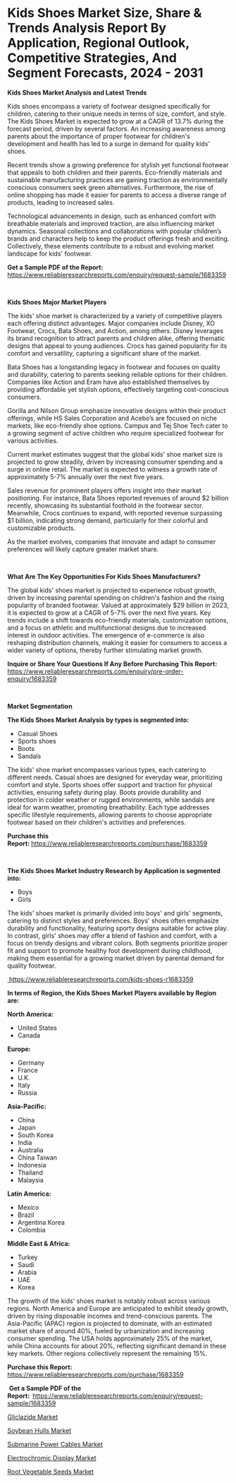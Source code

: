 <p><h1>Kids Shoes Market Size, Share & Trends Analysis Report By Application, Regional Outlook, Competitive Strategies, And Segment Forecasts, 2024 - 2031</h1></p><p><strong>Kids Shoes Market Analysis and Latest Trends</strong></p>
<p><p>Kids shoes encompass a variety of footwear designed specifically for children, catering to their unique needs in terms of size, comfort, and style. The Kids Shoes Market is expected to grow at a CAGR of 13.7% during the forecast period, driven by several factors. An increasing awareness among parents about the importance of proper footwear for children's development and health has led to a surge in demand for quality kids’ shoes. </p><p>Recent trends show a growing preference for stylish yet functional footwear that appeals to both children and their parents. Eco-friendly materials and sustainable manufacturing practices are gaining traction as environmentally conscious consumers seek green alternatives. Furthermore, the rise of online shopping has made it easier for parents to access a diverse range of products, leading to increased sales.</p><p>Technological advancements in design, such as enhanced comfort with breathable materials and improved traction, are also influencing market dynamics. Seasonal collections and collaborations with popular children’s brands and characters help to keep the product offerings fresh and exciting. Collectively, these elements contribute to a robust and evolving market landscape for kids' footwear.</p></p>
<p><strong>Get a Sample PDF of the Report:&nbsp;</strong> <a href="https://www.reliableresearchreports.com/enquiry/request-sample/1683359?utm_campaign=24&utm_medium=2&utm_source=Github&utm_content=ia&utm_term=15102024&utm_id=kids-shoes">https://www.reliableresearchreports.com/enquiry/request-sample/1683359</a></p>
<p>&nbsp;</p>
<p><strong>Kids Shoes Major Market Players</strong></p>
<p><p>The kids' shoe market is characterized by a variety of competitive players each offering distinct advantages. Major companies include Disney, XO Footwear, Crocs, Bata Shoes, and Action, among others. Disney leverages its brand recognition to attract parents and children alike, offering thematic designs that appeal to young audiences. Crocs has gained popularity for its comfort and versatility, capturing a significant share of the market.</p><p>Bata Shoes has a longstanding legacy in footwear and focuses on quality and durability, catering to parents seeking reliable options for their children. Companies like Action and Eram have also established themselves by providing affordable yet stylish options, effectively targeting cost-conscious consumers.</p><p>Gorilla and Nilson Group emphasize innovative designs within their product offerings, while HS Sales Corporation and Acebo’s are focused on niche markets, like eco-friendly shoe options. Campus and Tej Shoe Tech cater to a growing segment of active children who require specialized footwear for various activities.</p><p>Current market estimates suggest that the global kids' shoe market size is projected to grow steadily, driven by increasing consumer spending and a surge in online retail. The market is expected to witness a growth rate of approximately 5-7% annually over the next five years.</p><p>Sales revenue for prominent players offers insight into their market positioning. For instance, Bata Shoes reported revenues of around $2 billion recently, showcasing its substantial foothold in the footwear sector. Meanwhile, Crocs continues to expand, with reported revenue surpassing $1 billion, indicating strong demand, particularly for their colorful and customizable products.</p><p>As the market evolves, companies that innovate and adapt to consumer preferences will likely capture greater market share.</p></p>
<p>&nbsp;</p>
<p><strong>What Are The Key Opportunities For Kids Shoes Manufacturers?</strong></p>
<p><p>The global kids' shoes market is projected to experience robust growth, driven by increasing parental spending on children's fashion and the rising popularity of branded footwear. Valued at approximately $29 billion in 2023, it is expected to grow at a CAGR of 5-7% over the next five years. Key trends include a shift towards eco-friendly materials, customization options, and a focus on athletic and multifunctional designs due to increased interest in outdoor activities. The emergence of e-commerce is also reshaping distribution channels, making it easier for consumers to access a wider variety of options, thereby further stimulating market growth.</p></p>
<p><strong>Inquire or Share Your Questions If Any Before Purchasing This Report:</strong> <a href="https://www.reliableresearchreports.com/enquiry/pre-order-enquiry/1683359?utm_campaign=24&utm_medium=2&utm_source=Github&utm_content=ia&utm_term=15102024&utm_id=kids-shoes">https://www.reliableresearchreports.com/enquiry/pre-order-enquiry/1683359</a></p>
<p>&nbsp;</p>
<p><strong>Market Segmentation</strong></p>
<p><strong>The Kids Shoes Market Analysis by types is segmented into:</strong></p>
<p><ul><li>Casual Shoes</li><li>Sports shoes</li><li>Boots</li><li>Sandals</li></ul></p>
<p><p>The kids' shoe market encompasses various types, each catering to different needs. Casual shoes are designed for everyday wear, prioritizing comfort and style. Sports shoes offer support and traction for physical activities, ensuring safety during play. Boots provide durability and protection in colder weather or rugged environments, while sandals are ideal for warm weather, promoting breathability. Each type addresses specific lifestyle requirements, allowing parents to choose appropriate footwear based on their children's activities and preferences.</p></p>
<p><strong>Purchase this Report:&nbsp;</strong><a href="https://www.reliableresearchreports.com/purchase/1683359?utm_campaign=24&utm_medium=2&utm_source=Github&utm_content=ia&utm_term=15102024&utm_id=kids-shoes">https://www.reliableresearchreports.com/purchase/1683359</a></p>
<p>&nbsp;</p>
<p><strong>The Kids Shoes Market Industry Research by Application is segmented into:</strong></p>
<p><ul><li>Boys</li><li>Girls</li></ul></p>
<p><p>The kids' shoes market is primarily divided into boys' and girls' segments, catering to distinct styles and preferences. Boys' shoes often emphasize durability and functionality, featuring sporty designs suitable for active play. In contrast, girls' shoes may offer a blend of fashion and comfort, with a focus on trendy designs and vibrant colors. Both segments prioritize proper fit and support to promote healthy foot development during childhood, making them essential for a growing market driven by parental demand for quality footwear.</p></p>
<p><a href="https://www.reliableresearchreports.com/kids-shoes-r1683359?utm_campaign=24&utm_medium=2&utm_source=Github&utm_content=ia&utm_term=15102024&utm_id=kids-shoes">&nbsp;https://www.reliableresearchreports.com/kids-shoes-r1683359</a></p>
<p><strong>In terms of Region, the Kids Shoes Market Players available by Region are:</strong></p>
<p>
    <p> <strong> North America: </strong>
        <ul>
            <li>United States</li>
            <li>Canada</li>
        </ul>
        </p> 
    <p> <strong> Europe: </strong>
        <ul>
            <li>Germany</li>
            <li>France</li>
            <li>U.K.</li>
            <li>Italy</li>
            <li>Russia</li>
        </ul>
        </p> 
    <p> <strong> Asia-Pacific: </strong>
        <ul>
            <li>China</li>
            <li>Japan</li>
            <li>South Korea</li>
            <li>India</li>
            <li>Australia</li>
            <li>China Taiwan</li>
            <li>Indonesia</li>
            <li>Thailand</li>
            <li>Malaysia</li>
        </ul>
        </p> 
    <p> <strong> Latin America: </strong>
        <ul>
            <li>Mexico</li>
            <li>Brazil</li>
            <li>Argentina Korea</li>
            <li>Colombia</li>
        </ul>
        </p> 
    <p> <strong> Middle East & Africa: </strong>
        <ul>
            <li>Turkey</li>
            <li>Saudi</li>
            <li>Arabia</li>
            <li>UAE</li>
            <li>Korea</li>
        </ul>
    </p>
    </p>
<p><p>The growth of the kids' shoes market is notably robust across various regions. North America and Europe are anticipated to exhibit steady growth, driven by rising disposable incomes and trend-conscious parents. The Asia-Pacific (APAC) region is projected to dominate, with an estimated market share of around 40%, fueled by urbanization and increasing consumer spending. The USA holds approximately 25% of the market, while China accounts for about 20%, reflecting significant demand in these key markets. Other regions collectively represent the remaining 15%.</p></p>
<p><strong>Purchase this Report: </strong><a href="https://www.reliableresearchreports.com/purchase/1683359?utm_campaign=24&utm_medium=2&utm_source=Github&utm_content=ia&utm_term=15102024&utm_id=kids-shoes">https://www.reliableresearchreports.com/purchase/1683359</a></p>
<p>&nbsp;<strong>Get a Sample PDF of the Report:&nbsp;&nbsp;</strong><a href="https://www.reliableresearchreports.com/enquiry/request-sample/1683359?utm_campaign=24&utm_medium=2&utm_source=Github&utm_content=ia&utm_term=15102024&utm_id=kids-shoes">https://www.reliableresearchreports.com/enquiry/request-sample/1683359</a></p>
<p><strong></strong></p>
<p><p><a href="https://github.com/poppeotabedvo5/Market-Research-Report-List-1/blob/main/gliclazide-market.md?utm_campaign=24&utm_medium=2&utm_source=Github&utm_content=ia&utm_term=15102024&utm_id=kids-shoes">Gliclazide Market</a></p><p><a href="https://www.linkedin.com/pulse/soybean-hulls-market-industry-trends-forecast-period-from-gvdse?utm_campaign=24&utm_medium=2&utm_source=Github&utm_content=ia&utm_term=15102024&utm_id=kids-shoes">Soybean Hulls Market</a></p><p><a href="https://issuu.com/reportprime-2/docs/submarine-power-cables-market-size-_d27f7b9f297d77?utm_campaign=24&utm_medium=2&utm_source=Github&utm_content=ia&utm_term=15102024&utm_id=kids-shoes">Submarine Power Cables Market</a></p><p><a href="https://issuu.com/reportprime-2/docs/electrochromic-display-market-size-_409530e2c5a997?utm_campaign=24&utm_medium=2&utm_source=Github&utm_content=ia&utm_term=15102024&utm_id=kids-shoes">Electrochromic Display Market</a></p><p><a href="https://www.linkedin.com/pulse/global-root-vegetable-seeds-market-opportunities-forecast-0lfje?utm_campaign=24&utm_medium=2&utm_source=Github&utm_content=ia&utm_term=15102024&utm_id=kids-shoes">Root Vegetable Seeds Market</a></p></p>